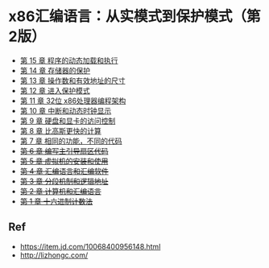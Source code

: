 # x86汇编语言：从实模式到保护模式（第2版）

* [第 15 章 程序的动态加载和执行](./15/)
* [第 14 章 存储器的保护](./14/)
* [第 13 章 操作数和有效地址的尺寸](./13/)
* [第 12 章 进入保护模式](./12/)
* [第 11 章 32位 x86处理器编程架构](./11/)
* [第 10 章 中断和动态时钟显示](./10/)
* [第 9 章 硬盘和显卡的访问控制](./09/)
* [第 8 章 比高斯更快的计算](./08/)
* [第 7 章 相同的功能，不同的代码](./07/)
* ~~[第 6 章 编写主引导扇区代码](./06/)~~
* ~~[第 5 章 虚拟机的安装和使用](./05/)~~
* ~~[第 4 章 汇编语言和汇编软件](./04/)~~
* ~~[第 3 章 分段机制和逻辑地址](./03/)~~
* ~~[第 2 章 计算机和汇编语言](./02/)~~
* ~~[第 1 章 十六进制计数法](./01/)~~


## Ref

* <https://item.jd.com/10068400956148.html>
* <http://lizhongc.com/>